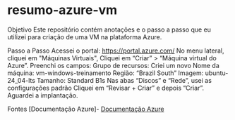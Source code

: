 # resumo-azure-vm

Objetivo
Este repositório contém anotações e o passo a passo que eu utilizei para criação de uma VM na plataforma Azure.

Passo a Passo
Acessei o portal: https://portal.azure.com/
No menu lateral, cliquei em "Máquinas Virtuais",
Cliquei em “Criar” > “Máquina virtual do Azure”.
Preenchi os campos:
Grupo de recursos: Criei um novo
Nome da máquina: vm-windows-treinamento
Região:  “Brazil South”
Imagem: ubuntu-24_04-lts
Tamanho: Standard B1s
Nas abas “Discos” e “Rede”, usei as configurações padrão
Cliquei em “Revisar + Criar” e depois “Criar”.
Aguardei a implantação.

Fontes
[Documentação Azure]- [Documentação Azure](https://learn.microsoft.com/pt-br/azure/virtual-machines/windows/quick-create-portal)
